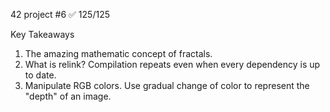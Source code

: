 42 project #6
✅ 125/125

Key Takeaways<br/>
1. The amazing mathematic concept of fractals.<br/>
2. What is relink? Compilation repeats even when every dependency is up to date.<br/>
3. Manipulate RGB colors. Use gradual change of color to represent the "depth" of an image.
